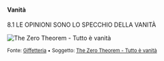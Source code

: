 #### Vanità

<span class="tesi">8.1 LE OPINIONI SONO LO SPECCHIO DELLA VANITÀ</span>

![The Zero Theorem - Tutto è vanità](../assets/images/zerotheoremset05.gif ':size=450x100%')

<small> Fonte: [Giffetteria](http://giffetteria.it/gif/the-zero-theorem-40/) • Soggetto: [The Zero Theorem - Tutto è vanità](https://it.wikipedia.org/wiki/The_Zero_Theorem_-_Tutto_%C3%A8_vanit%C3%A0)</small>
